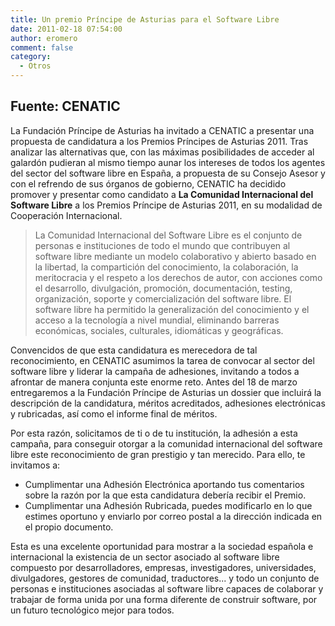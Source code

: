 ```yaml
---
title: Un premio Príncipe de Asturias para el Software Libre
date: 2011-02-18 07:54:00
author: eromero
comment: false
category:
  - Otros
---
```


## Fuente: CENATIC

La Fundación Príncipe de Asturias ha invitado a CENATIC a presentar una propuesta de candidatura a los Premios Príncipes de Asturias 2011. Tras analizar las alternativas que, con las máximas posibilidades de acceder al galardón pudieran al mismo tiempo aunar los intereses de todos los agentes del sector del software libre en España, a propuesta de su Consejo Asesor y con el refrendo de sus órganos de gobierno, CENATIC ha decidido promover y presentar como candidato a **La Comunidad Internacional del Software Libre** a los Premios Príncipe de Asturias 2011, en su modalidad de Cooperación Internacional.

<!-- more -->

> La Comunidad Internacional del Software Libre es el conjunto de personas e instituciones de todo el mundo que contribuyen al software libre mediante un modelo colaborativo y abierto basado en la libertad, la compartición del conocimiento, la colaboración, la meritocracia y el respeto a los derechos de autor, con acciones como el desarrollo, divulgación, promoción, documentación, testing, organización, soporte y comercialización del software libre. El software libre ha permitido la generalización del conocimiento y el acceso a la tecnología a nivel mundial, eliminando barreras económicas, sociales, culturales, idiomáticas y geográficas.

Convencidos de que esta candidatura es merecedora de tal reconocimiento, en CENATIC asumimos la tarea de convocar al sector del software libre y liderar la campaña de adhesiones, invitando a todos a afrontar de manera conjunta este enorme reto. Antes del 18 de marzo entregaremos a la Fundación Príncipe de Asturias un dossier que incluirá la descripción de la candidatura, méritos acreditados, adhesiones electrónicas y rubricadas, así como el informe final de méritos.

Por esta razón, solicitamos de ti o de tu institución, la adhesión a esta campaña, para conseguir otorgar a la comunidad internacional del software libre este reconocimiento de gran prestigio y tan merecido. Para ello, te invitamos a:

- Cumplimentar una Adhesión Electrónica aportando tus comentarios sobre la razón por la que esta candidatura debería recibir el Premio.
- Cumplimentar una Adhesión Rubricada, puedes modificarlo en lo que estimes oportuno y enviarlo por correo postal a la dirección indicada en el propio documento.

Esta es una excelente oportunidad para mostrar a la sociedad española e internacional la existencia de un sector asociado al software libre compuesto por desarrolladores, empresas, investigadores, universidades, divulgadores, gestores de comunidad, traductores... y todo un conjunto de personas e instituciones asociadas al software libre capaces de colaborar y trabajar de forma unida por una forma diferente de construir software, por un futuro tecnológico mejor para todos.
